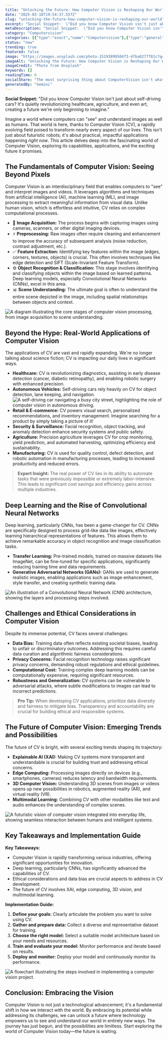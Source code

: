 ```yaml
---
title: "Unlocking the Future: How Computer Vision is Reshaping Our World"
date: "2025-03-18T19:54:37.557Z"
slug: "unlocking-the-future-how-computer-vision-is-reshaping-our-world"
excerpt: "Social Snippet:  \"Did you know Computer Vision isn't just about self-driving cars? It's quietly revolutionizing healthcare, agriculture, and even art, creating a future we're only beginning to imagine.\""
metaDescription: "Social Snippet:  \"Did you know Computer Vision isn't just about self-driving cars? It's quietly revolutionizing healthcare, agriculture, and even art, crea..."
category: "Computervision"
categories: [{"type":"exact","name":"Computervision"},{"type":"general","name":"Artificial Intelligence"},{"type":"medium","name":"Image Processing"},{"type":"specific","name":"Object Detection"},{"type":"niche","name":"Facial Recognition"}]
status: "new"
trending: true
featured: false
image: "https://images.unsplash.com/photo-1519389950473-47ba0277781c?q=85&w=1200&fit=max&fm=webp&auto=compress"
imageAlt: "Unlocking the Future: How Computer Vision is Reshaping Our World"
imageCredit: "Photo from Unsplash"
keywords: []
readingTime: 6
socialShare: "The most surprising thing about ComputerVision isn't what most people think. Find out what experts really say about this game-changing topic."
generatedBy: "Gemini"
---
```




**Social Snippet:**  "Did you know Computer Vision isn't just about self-driving cars? It's quietly revolutionizing healthcare, agriculture, and even art, creating a future we're only beginning to imagine."

Imagine a world where computers can "see" and understand images as well as humans.  That world is here, thanks to Computer Vision (CV), a rapidly evolving field poised to transform nearly every aspect of our lives.  This isn't just about futuristic robots; it's about practical, impactful applications happening *right now*. This article delves deep into the fascinating world of Computer Vision, exploring its capabilities, applications, and the exciting future it promises.

## The Fundamentals of Computer Vision: Seeing Beyond Pixels

Computer Vision is an interdisciplinary field that enables computers to "see" and interpret images and videos.  It leverages algorithms and techniques from artificial intelligence (AI), machine learning (ML), and image processing to extract meaningful information from visual data.  Unlike human vision, which is effortless and intuitive, CV relies on complex computational processes.

* 🔑 **Image Acquisition:**  The process begins with capturing images using cameras, scanners, or other digital imaging devices.
* ⚡ **Preprocessing:**  Raw images often require cleaning and enhancement to improve the accuracy of subsequent analysis (noise reduction, contrast adjustment, etc.).
* ✅ **Feature Extraction:**  Identifying key features within the image (edges, corners, textures, objects) is crucial.  This often involves techniques like edge detection and SIFT (Scale-Invariant Feature Transform).
* ⚙️ **Object Recognition & Classification:**  This stage involves identifying and classifying objects within the image based on learned patterns.  Deep learning models, especially Convolutional Neural Networks (CNNs), excel in this area.
* 📊 **Scene Understanding:**  The ultimate goal is often to understand the entire scene depicted in the image, including spatial relationships between objects and context.

![A diagram illustrating the core stages of computer vision processing, from image acquisition to scene understanding.](https://via.placeholder.com/800x400?text=Loading+Image)

## Beyond the Hype: Real-World Applications of Computer Vision

The applications of CV are vast and rapidly expanding.  We're no longer talking about science fiction; CV is impacting our daily lives in significant ways.

* **Healthcare:**  CV is revolutionizing diagnostics, assisting in early disease detection (cancer, diabetic retinopathy), and enabling robotic surgery with enhanced precision.
* **Autonomous Vehicles:** Self-driving cars rely heavily on CV for object detection, lane keeping, and navigation.  ![A self-driving car navigating a busy city street, highlighting the role of computer vision in autonomous driving.](https://via.placeholder.com/800x400?text=Loading+Image)
* **Retail & E-commerce:**  CV powers visual search, personalized recommendations, and inventory management.  Imagine searching for a product by simply taking a picture of it!
* **Security & Surveillance:**  Facial recognition, object tracking, and anomaly detection enhance security systems and public safety.
* **Agriculture:**  Precision agriculture leverages CV for crop monitoring, yield prediction, and automated harvesting, optimizing efficiency and sustainability.
* **Manufacturing:**  CV is used for quality control, defect detection, and robotic automation in manufacturing processes, leading to increased productivity and reduced errors.

> **Expert Insight:** The real power of CV lies in its ability to automate tasks that were previously impossible or extremely labor-intensive.  This leads to significant cost savings and efficiency gains across multiple industries.

## Deep Learning and the Rise of Convolutional Neural Networks

Deep learning, particularly CNNs, has been a game-changer for CV.  CNNs are specifically designed to process grid-like data like images, effectively learning hierarchical representations of features.  This allows them to achieve remarkable accuracy in object recognition and image classification tasks.

* **Transfer Learning:**  Pre-trained models, trained on massive datasets like ImageNet, can be fine-tuned for specific applications, significantly reducing training time and data requirements.
* **Generative Adversarial Networks (GANs):**  GANs are used to generate realistic images, enabling applications such as image enhancement, style transfer, and creating synthetic training data.

![An illustration of a Convolutional Neural Network (CNN) architecture, showing the layers and processing steps involved.](https://via.placeholder.com/800x400?text=Loading+Image)

## Challenges and Ethical Considerations in Computer Vision

Despite its immense potential, CV faces several challenges:

* **Data Bias:**  Training data often reflects existing societal biases, leading to unfair or discriminatory outcomes.  Addressing this requires careful data curation and algorithmic fairness considerations.
* **Privacy Concerns:**  Facial recognition technology raises significant privacy concerns, demanding robust regulations and ethical guidelines.
* **Computational Cost:**  Training complex deep learning models can be computationally expensive, requiring significant resources.
* **Robustness and Generalization:**  CV systems can be vulnerable to adversarial attacks, where subtle modifications to images can lead to incorrect predictions.

> **Pro Tip:**  When developing CV applications, prioritize data diversity and fairness to mitigate bias.  Transparency and accountability are crucial for building ethical and responsible systems.

## The Future of Computer Vision: Emerging Trends and Possibilities

The future of CV is bright, with several exciting trends shaping its trajectory:

* **Explainable AI (XAI):**  Making CV systems more transparent and understandable is crucial for building trust and addressing ethical concerns.
* **Edge Computing:**  Processing images directly on devices (e.g., smartphones, cameras) reduces latency and bandwidth requirements.
* **3D Computer Vision:**  Understanding 3D scenes from images or videos opens up new possibilities in robotics, augmented reality (AR), and virtual reality (VR).
* **Multimodal Learning:**  Combining CV with other modalities like text and audio enhances the understanding of complex scenes.

![A futuristic vision of computer vision integrated into everyday life, showing seamless interaction between humans and intelligent systems.](https://via.placeholder.com/800x400?text=Loading+Image)

## Key Takeaways and Implementation Guide

**Key Takeaways:**

* Computer Vision is rapidly transforming various industries, offering significant opportunities for innovation.
* Deep learning, particularly CNNs, has significantly advanced the capabilities of CV.
* Ethical considerations and data bias are crucial aspects to address in CV development.
* The future of CV involves XAI, edge computing, 3D vision, and multimodal learning.

**Implementation Guide:**

1. **Define your goals:** Clearly articulate the problem you want to solve using CV.
2. **Gather and prepare data:**  Collect a diverse and representative dataset for training.
3. **Choose the right model:** Select a suitable model architecture based on your needs and resources.
4. **Train and evaluate your model:**  Monitor performance and iterate based on results.
5. **Deploy and monitor:**  Deploy your model and continuously monitor its performance.

![A flowchart illustrating the steps involved in implementing a computer vision project.](https://via.placeholder.com/800x400?text=Loading+Image)

## Conclusion: Embracing the Vision

Computer Vision is not just a technological advancement; it's a fundamental shift in how we interact with the world.  By embracing its potential while addressing its challenges, we can unlock a future where technology empowers us to see and understand our world in entirely new ways.  The journey has just begun, and the possibilities are limitless.  Start exploring the world of Computer Vision today—the future is waiting.


<div class="reading-progress-container">
  <div id="reading-progress" class="reading-progress"></div>
</div>
